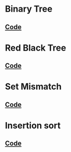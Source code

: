 # Binary Tree
##
## [Code]()

# Red Black Tree
##
## [Code]()

# Set Mismatch
##
## [Code]()

# Insertion sort
##
## [Code]()

